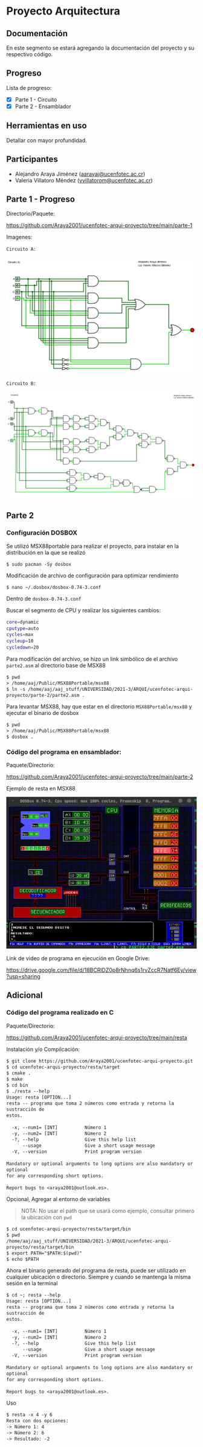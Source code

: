 # Proyecto Arquitectura

## Documentación

En este segmento se estará agregando la documentación del proyecto y su respectivo código.

## Progreso

Lista de progreso:

- [x] Parte 1 - Circuito
- [x] Parte 2 - Ensamblador

## Herramientas en uso

Detallar con mayor profundidad.

## Participantes

- Alejandro Araya Jiménez (aarayaj@ucenfotec.ac.cr)
- Valeria Villatoro Méndez (vvillatorom@ucenfotec.ac.cr)

## Parte 1 - Progreso

Directorio/Paquete:

https://github.com/Araya2001/ucenfotec-arqui-proyecto/tree/main/parte-1

Imagenes:

`Circuito A:`

![Circuito A](https://github.com/Araya2001/ucenfotec-arqui-proyecto/blob/main/parte-1/circuito-a-avance-proyecto-arquitectura.png)

`Circuito B:`

![Circuito B](https://github.com/Araya2001/ucenfotec-arqui-proyecto/blob/main/parte-1/circuito-b-avance-proyecto-arquitectura.png)

## Parte 2

### Configuración DOSBOX

Se utilizó MSX88portable para realizar el proyecto, para instalar en la distribución en la que se realizó

```
$ sudo pacman -Sy dosbox
```

Modificación de archivo de configuración para optimizar rendimiento

```
$ nano ~/.dosbox/dosbox-0.74-3.conf
```

Dentro de `dosbox-0.74-3.conf`

Buscar el segmento de CPU y realizar los siguientes cambios:

```bash
core=dynamic
cputype=auto
cycles=max
cycleup=10
cycledown=20
```

Para modificación del archivo, se hizo un link simbólico de el archivo `parte2.asm` al directorio base de MSX88

```
$ pwd
> /home/aaj/Public/MSX88Portable/msx88
$ ln -s /home/aaj/aaj_stuff/UNIVERSIDAD/2021-3/ARQUI/ucenfotec-arqui-proyecto/parte-2/parte2.asm .
```

Para levantar MSX88, hay que estar en el directorio `MSX88Portable/msx88` y ejecutar el binario de dosbox

```
$ pwd
> /home/aaj/Public/MSX88Portable/msx88
$ dosbox .
```

### Código del programa en ensamblador:

Paquete/Directorio:

https://github.com/Araya2001/ucenfotec-arqui-proyecto/tree/main/parte-2

Ejemplo de resta en MSX88

![Ejemplo MSX88](https://github.com/Araya2001/ucenfotec-arqui-proyecto/blob/main/parte-2/img/2021-12-09_11-57.png)

Link de video de programa en ejecución en Google Drive:

https://drive.google.com/file/d/18BCRlDZ0p8rNhnq6s1rvZccR7Natf6Ey/view?usp=sharing

## Adicional

### Código del programa realizado en C

Paquete/Directorio:

https://github.com/Araya2001/ucenfotec-arqui-proyecto/tree/main/resta

Instalación y/o Compilcación:

```
$ git clone https://github.com/Araya2001/ucenfotec-arqui-proyecto.git
$ cd ucenfotec-arqui-proyecto/resta/target
$ cmake .
$ make
$ cd bin
$ ./resta --help
Usage: resta [OPTION...] 
resta -- programa que toma 2 números como entrada y retorna la sustracción de
estos.

  -x, --num1= [INT]          Número 1
  -y, --num2= [INT]          Número 2
  -?, --help                 Give this help list
      --usage                Give a short usage message
  -V, --version              Print program version

Mandatory or optional arguments to long options are also mandatory or optional
for any corresponding short options.

Report bugs to <araya2001@outlook.es>.
```

Opcional, Agregar al entorno de variables

> NOTA: No usar el path que se usará como ejemplo, consultar primero la ubicación con `pwd`

```
$ cd ucenfotec-arqui-proyecto/resta/target/bin
$ pwd
/home/aaj/aaj_stuff/UNIVERSIDAD/2021-3/ARQUI/ucenfotec-arqui-proyecto/resta/target/bin
$ export PATH="$PATH:$(pwd)"
$ echo $PATH
```

Ahora el binario generado del programa de resta, puede ser utilizado en cualquier ubicación o directorio. Siempre y cuando se mantenga la misma sesión en la terminal

```
$ cd ~; resta --help
Usage: resta [OPTION...] 
resta -- programa que toma 2 números como entrada y retorna la sustracción de
estos.

  -x, --num1= [INT]          Número 1
  -y, --num2= [INT]          Número 2
  -?, --help                 Give this help list
      --usage                Give a short usage message
  -V, --version              Print program version

Mandatory or optional arguments to long options are also mandatory or optional
for any corresponding short options.

Report bugs to <araya2001@outlook.es>.
```

Uso

```
$ resta -x 4 -y 6
Resta con dos opciones: 
-> Número 1: 4
-> Número 2: 6
-> Resultado: -2
```

